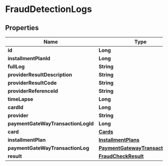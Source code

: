 
# FraudDetectionLogs

## Properties
Name | Type | Description | Notes
------------ | ------------- | ------------- | -------------
**id** | **Long** |  | 
**installmentPlanId** | **Long** |  | 
**fullLog** | **String** |  |  [optional]
**providerResultDescription** | **String** |  |  [optional]
**providerResultCode** | **String** |  |  [optional]
**providerReferenceId** | **String** |  |  [optional]
**timeLapse** | **Long** |  | 
**cardId** | **Long** |  | 
**provider** | **String** |  |  [optional]
**paymentGateWayTransactionLogId** | **Long** |  |  [optional]
**card** | [**Cards**](Cards.md) |  |  [optional]
**installmentPlan** | [**InstallmentPlans**](InstallmentPlans.md) |  |  [optional]
**paymentGateWayTransactionLog** | [**PaymentGatewayTransactionLogs**](PaymentGatewayTransactionLogs.md) |  |  [optional]
**result** | [**FraudCheckResult**](FraudCheckResult.md) |  | 



